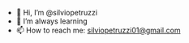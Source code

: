 - 👋 Hi, I’m @silviopetruzzi
- 🌱 I’m always learning
- 📫 How to reach me: silviopetruzzi01@gmail.com

